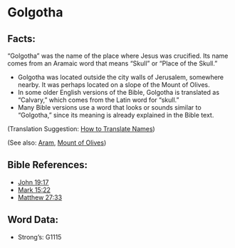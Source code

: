 # Golgotha

## Facts:

 “Golgotha” was the name of the place where Jesus was crucified. Its name comes from an Aramaic word that means “Skull” or “Place of the Skull.”

* Golgotha was located outside the city walls of Jerusalem, somewhere nearby. It was perhaps located on a slope of the Mount of Olives.
* In some older English versions of the Bible, Golgotha is translated as “Calvary,” which comes from the Latin word for “skull.”
* Many Bible versions use a word that looks or sounds similar to “Golgotha,” since its meaning is already explained in the Bible text.

(Translation Suggestion: [How to Translate Names](../../translate/translate-names))

(See also: [Aram](../names/aram.md), [Mount of Olives](../names/mountofolives.md))

## Bible References:

* [John 19:17](rc://en/tn/help/jhn/19/17)
* [Mark 15:22](rc://en/tn/help/mrk/15/22)
* [Matthew 27:33](rc://en/tn/help/mat/27/33)

## Word Data:

* Strong’s: G1115
